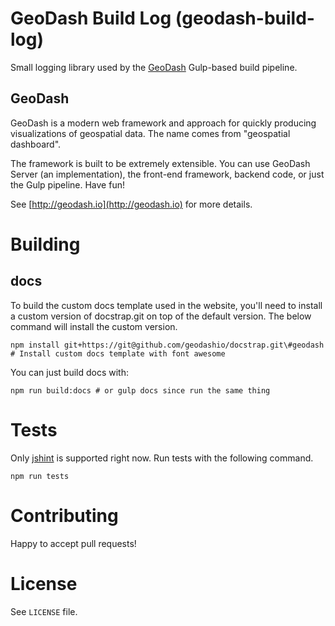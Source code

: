 # GeoDash Build Log (geodash-build-log)

Small logging library used by the [GeoDash](http://geodash.io) Gulp-based build pipeline.

## GeoDash

GeoDash is a modern web framework and approach for quickly producing visualizations of geospatial data. The name comes from "geospatial dashboard".

The framework is built to be extremely extensible. You can use GeoDash Server (an implementation), the front-end framework, backend code, or just the Gulp pipeline. Have fun!

See [http://geodash.io](http://geodash.io) for more details.

# Building

## docs

To build the custom docs template used in the website, you'll need to install a custom version of docstrap.git on top of the default version.  The below command will install the custom version.

```
npm install git+https://git@github.com/geodashio/docstrap.git\#geodash # Install custom docs template with font awesome
```

You can just build docs with:
```
npm run build:docs # or gulp docs since run the same thing
```

# Tests

Only [jshint](http://jshint.com/about/) is supported right now.  Run tests with the following command.

```
npm run tests
```

# Contributing

Happy to accept pull requests!

# License

See `LICENSE` file.
